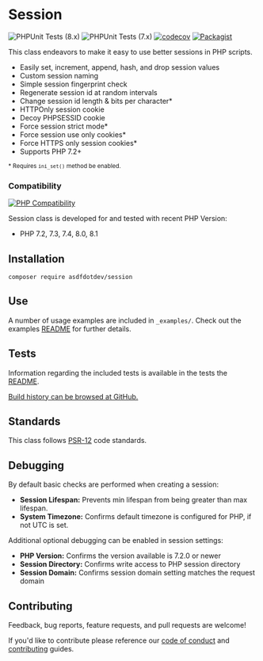 # Session

![PHPUnit Tests (8.x)](https://github.com/asdfdotdev/session/workflows/PHPUnit%20Tests%20(8.x)/badge.svg) ![PHPUnit Tests (7.x)](https://github.com/asdfdotdev/session/workflows/PHPUnit%20Tests%20(7.x)/badge.svg) [![codecov](https://codecov.io/gh/asdfdotdev/session/branch/main/graph/badge.svg)](https://codecov.io/gh/asdfdotdev/session) [![Packagist](https://img.shields.io/packagist/dm/asdfdotdev/session)](https://packagist.org/packages/asdfdotdev/session)

This class endeavors to make it easy to use better sessions in PHP scripts.

* Easily set, increment, append, hash, and drop session values
* Custom session naming
* Simple session fingerprint check
* Regenerate session id at random intervals
* Change session id length & bits per character*
* HTTPOnly session cookie
* Decoy PHPSESSID cookie
* Force session strict mode*
* Force session use only cookies*
* Force HTTPS only session cookies*
* Supports PHP 7.2+

<sup>\* Requires `ini_set()` method be enabled.</sup>

### Compatibility

[![PHP Compatibility](https://img.shields.io/badge/PHP-7.2_to_8.1-%238892BF.svg?logo=php)](https://php.net/)

Session class is developed for and tested with recent PHP Version:

- PHP 7.2, 7.3, 7.4, 8.0, 8.1


## Installation

```
composer require asdfdotdev/session
```

## Use

A number of usage examples are included in `_examples/`. Check out the examples [README](./_examples/README.md) for further details.

## Tests

Information regarding the included tests is available in the tests the [README](./_test#readme).

[Build history can be browsed at GitHub.](https://github.com/asdfdotdev/session/actions)

## Standards

This class follows [PSR-12](https://www.php-fig.org/psr/psr-12/) code standards.

## Debugging

By default basic checks are performed when creating a session:

- **Session Lifespan:** Prevents min lifespan from being greater than max lifespan.
- **System Timezone:** Confirms default timezone is configured for PHP, if not UTC is set.

Additional optional debugging can be enabled in session settings:

- **PHP Version:** Confirms the version available is 7.2.0 or newer
- **Session Directory:** Confirms write access to PHP session directory
- **Session Domain:** Confirms session domain setting matches the request domain

## Contributing

Feedback, bug reports, feature requests, and pull requests are welcome!

If you'd like to contribute please reference our [code of conduct](./.github/CODE_OF_CONDUCT.md) and [contributing](./.github/CONTRIBUTING.md) guides.
